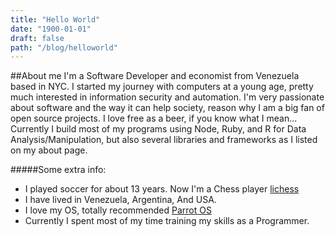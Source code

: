 ```yaml
---
title: "Hello World"
date: "1900-01-01"
draft: false
path: "/blog/helloworld"
---
```



##About me
I'm a Software Developer and economist from Venezuela based in NYC. I started my journey with computers at a young age, pretty much interested in information security and automation.
I'm very passionate about software and the way it can help society, reason why I am a big fan of open source projects. I love free as a beer, if you know what I mean...    
Currently I build most of my programs using Node, Ruby, and R for Data Analysis/Manipulation, but also several libraries and frameworks as I listed on my about page.



#####Some extra info:
- I played soccer for about 13 years. Now I'm a Chess player [lichess](https://lichess.org/@/kkaosan)
- I have lived in Venezuela, Argentina, And USA.
- I love my OS, totally recommended [Parrot OS](https://parrotlinux.org/)
- Currently I spent most of my time training my skills as a Programmer.
